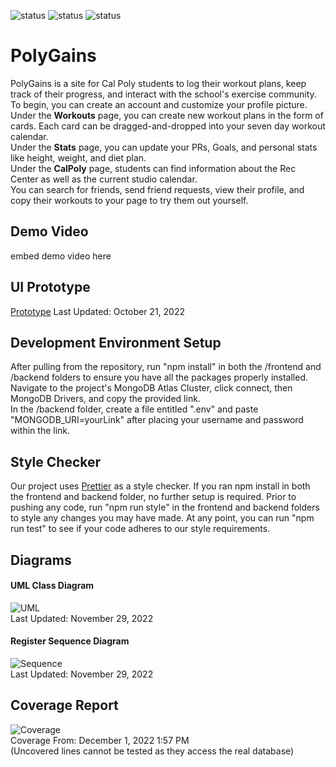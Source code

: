 
![status](https://github.com/ab-arias/poly-gains/actions/workflows/node.js.yml/badge.svg) ![status](https://github.com/ab-arias/poly-gains/actions/workflows/azure-static-web-apps-lemon-bush-06fd6661e.yml/badge.svg) ![status](https://github.com/ab-arias/poly-gains/actions/workflows/main_poly-gains.yml/badge.svg)
# PolyGains

PolyGains is a site for Cal Poly students to log their
workout plans, keep track of their progress, and interact
with the school's exercise community.   
To begin, you can create an account and customize your profile picture.   
Under the __Workouts__ page, you can create new workout plans in the form
of cards. Each card can be dragged-and-dropped into your seven
day workout calendar.   
Under the __Stats__ page, you can update your PRs, Goals, and 
personal stats like height, weight, and diet
plan.   
Under the __CalPoly__ page, students can find information
about the Rec Center as well as the current studio calendar.  
You can search for friends, send friend requests,
view their profile, and copy their workouts to your page to try
them out yourself. 

## Demo Video
embed demo video here
## UI Prototype
[Prototype](https://www.figma.com/file/uV7zHPrAZYFiMDmyv8s8Br/PolyGains?node-id=0%3A1
) Last Updated: October 21, 2022  

## Development Environment Setup
After pulling from the repository, run "npm install" in both
the /frontend and /backend folders to ensure you have all
the packages properly installed.  
Navigate to the project's MongoDB Atlas Cluster,
click connect, then MongoDB Drivers, and copy the provided
link.  
In the /backend folder, create a file entitled ".env"
and paste "MONGODB_URI=yourLink" after placing
your username and password within the link.
## Style Checker
Our project uses [Prettier](https://prettier.io) as a style
checker. If you ran npm install in both the frontend and backend
folder, no further setup is required. Prior to pushing any code,
run "npm run style" in the frontend and backend folders to style
any changes you may have made. At any point, you can run "npm run test"
to see if your code adheres to our style requirements.
## Diagrams
#### UML Class Diagram
![UML](https://drive.google.com/uc?export=view&id=1Wwq01bdhlJxrROS7tGdfQIhjcgY3i7lb)  
Last Updated: November 29, 2022  
  

#### Register Sequence Diagram
![Sequence](https://drive.google.com/uc?export=view&id=1vqZS9DSPRKaK38CoanDKLhickobu6GOv)  
Last Updated: November 29, 2022
## Coverage Report  
![Coverage](https://drive.google.com/uc?export=view&id=1ZGwZhcfaOucwFIyb_mheAl422nPZQb2S)  
Coverage From: December 1, 2022 1:57 PM  
(Uncovered lines cannot be tested as they access the real database)

